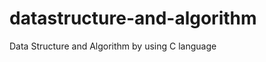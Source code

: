 datastructure-and-algorithm
===========================

Data Structure and Algorithm by using C language
